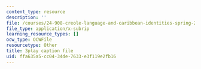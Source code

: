 ```yaml
---
content_type: resource
description: ''
file: /courses/24-908-creole-language-and-caribbean-identities-spring-2017/ffa635a5cc0434de7633e3f119e2fb16_m6PnN-aEYbc.srt
file_type: application/x-subrip
learning_resource_types: []
ocw_type: OCWFile
resourcetype: Other
title: 3play caption file
uid: ffa635a5-cc04-34de-7633-e3f119e2fb16
---
```

